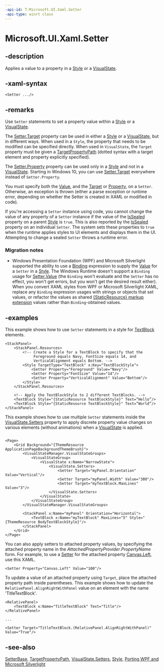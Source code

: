 ```yaml
---
-api-id: T:Microsoft.UI.Xaml.Setter
-api-type: winrt class
---
```


<!-- Class syntax.
public class Setter : Microsoft.UI.Xaml.SetterBase, Microsoft.UI.Xaml.ISetter, Microsoft.UI.Xaml.ISetter2
-->

# Microsoft.UI.Xaml.Setter

## -description

Applies a value to a property in a [Style](style.md) or a [VisualState](visualstate.md).

## -xaml-syntax

```xaml
<Setter .../>
```

## -remarks

Use `Setter` statements to set a property value within a [Style](style.md) or a [VisualState](visualstate.md).

The [Setter.Target](setter_target.md) property can be used in either a [Style](style.md) or a [VisualState](visualstate.md), but in different ways. When used in a `Style`, the property that needs to be modified can be specified directly. When used in `VisualState`, the `Target` property must be given a [TargetPropertyPath](targetpropertypath.md) (dotted syntax with a target element and property explicitly specified).

The [Setter.Property](setter_property.md) property can be used only in a [Style](style.md) and not in a [VisualState](visualstate.md). Starting in Windows 10, you can use [Setter.Target](setter_target.md) everywhere instead of `Setter.Property`.

You must specify both the [Value](setter_value.md), and the [Target](setter_target.md) or [Property](setter_property.md), on a `Setter`. Otherwise, an exception is thrown (either a parse exception or runtime error, depending on whether the Setter is created in XAML or modified in code).

If you're accessing a `Setter` instance using code, you cannot change the value of any property of a `Setter` instance if the value of the [IsSealed](style_issealed.md) property on a parent [Style](style.md) is `true`. This is also reported by the [IsSealed](setterbase_issealed.md) property on an individual `Setter`. The system sets these properties to `true` when the runtime applies styles to UI elements and displays them in the UI. Attempting to change a sealed `Setter` throws a runtime error.

### Migration notes

+ Windows Presentation Foundation (WPF) and Microsoft Silverlight supported the ability to use a [Binding](../microsoft.ui.xaml.data/binding.md) expression to supply the [Value](setter_value.md) for a `Setter` in a [Style](style.md). The Windows Runtime doesn't support a `Binding` usage for [Setter.Value](../microsoft.ui.xaml.data/binding.md) (the `Binding` won't evaluate and the `Setter` has no effect, you won't get errors, but you won't get the desired result either). When you convert XAML styles from WPF or Microsoft Silverlight XAML, replace any `Binding` expression usages with strings or objects that set values, or refactor the values as shared [{StaticResource} markup extension](/windows/uwp/xaml-platform/staticresource-markup-extension) values rather than `Binding`-obtained values.

## -examples

This example shows how to use `Setter` statements in a style for [TextBlock](../microsoft.ui.xaml.controls/textblock.md) elements.

```xaml
<StackPanel>
    <StackPanel.Resources>
        <!-- Create a Style for a TextBlock to specify that the
             Foreground equals Navy, FontSize equals 14, and
             VerticalAlignment equals Bottom. -->
        <Style TargetType="TextBlock" x:Key="TextBlockStyle">
            <Setter Property="Foreground" Value="Navy"/>
            <Setter Property="FontSize" Value="14"/>
            <Setter Property="VerticalAlignment" Value="Bottom"/>
        </Style>
    </StackPanel.Resources>
 
    <!-- Apply the TextBlockStyle to 2 different TextBlocks. -->
    <TextBlock Style="{StaticResource TextBlockStyle}" Text=”Hello”/>
    <TextBlock Style="{StaticResource TextBlockStyle}" Text=”World”/>
</StackPanel>

```

This example shows how to use multiple `Setter` statements inside the [VisualState.Setters](visualstate_setters.md) property to apply discrete property value changes on various elements (without animations) when a [VisualState](visualstate.md) is applied.

```xaml

<Page>
    <Grid Background="{ThemeResource ApplicationPageBackgroundThemeBrush}">
        <VisualStateManager.VisualStateGroups>
            <VisualStateGroup>
                <VisualState x:Name="NarrowState">
                    <VisualState.Setters>
                        <Setter Target="myPanel.Orientation" Value="Vertical"/>
                        <Setter Target="myPanel.Width" Value="380"/>
                        <Setter Target="myTextBlock.MaxLines" Value="3"/>
                    </VisualState.Setters>
                </VisualState>
            </VisualStateGroup>
        </VisualStateManager.VisualStateGroups>
        
        <StackPanel x:Name="myPanel" Orientation="Horizontal">
            <TextBlock x:Name="myTextBlock" MaxLines="5" Style="{ThemeResource BodyTextBlockStyle}"/>
        </StackPanel>
    </Grid>
</Page>

```

You can also apply setters to attached property values, by specifying the attached property name in the *AttachedPropertyProvider*.*PropertyName* form. For example, to use a [Setter](setter.md) for the attached property [Canvas.Left](/windows/winui/api/microsoft.ui.xaml.controls.canvas#xaml-attached-properties), use this XAML.

```xaml
<Setter Property="Canvas.Left" Value="100"/>
```

To update a value of an attached property using `Target`, place the attached property path inside parentheses. This example shows how to update the `RelativePanel.AlignRightWithPanel` value on an element with the name 'TitleTextBlock'.

```xaml
<RelativePanel>
    <TextBlock x:Name="TitleTextBlock" Text="Title"/>
</RelativePanel>

...

<Setter Target="TitleTextBlock.(RelativePanel.AlignRightWithPanel)" Value="True"/>
```

## -see-also

[SetterBase](setterbase.md), [TargetPropertyPath](targetpropertypath.md), [VisualState.Setters](visualstate_setters.md), [Style](style.md), [Porting WPF and Microsoft Silverlight](/previous-versions/windows/apps/br229571(v=win.10))
